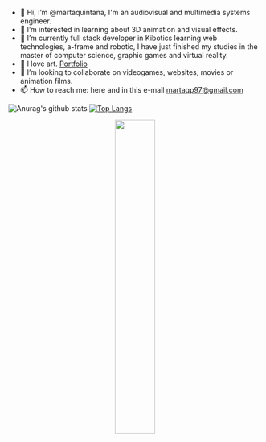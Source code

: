 - 👋 Hi, I’m @martaquintana, I'm an audiovisual and multimedia systems engineer.
- 👀 I’m interested in learning about 3D animation and visual effects.
- 🌱 I’m currently full stack developer in Kibotics learning web technologies, a-frame and robotic, I have just finished my studies in the master of computer science, graphic games and virtual reality.
- 🎨 I love art. [Portfolio](https://martaquintana.github.io/)
- 💞️ I’m looking to collaborate on videogames, websites, movies or animation films.
- 📫 How to reach me: here and in this e-mail martaqp97@gmail.com
  

<!---
martaquintana/martaquintana is a ✨ special ✨ repository because its `README.md` (this file) appears on your GitHub profile.
You can click the Preview link to take a look at your changes.
--->


![Anurag's github stats](https://github-readme-stats.vercel.app/api?username=martaquintana&show_icons=true&theme=chartreuse-dark)
[![Top Langs](https://github-readme-stats.vercel.app/api/top-langs/?username=martaquintana&layout=compact&langs_count=10)](https://github.com/anuraghazra/github-readme-stats)
<p align="center">
  <img width="40%"  src="https://github-readme-streak-stats.herokuapp.com/?user=martaquintana&hide_border=true" />
</p>
